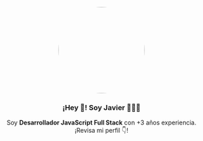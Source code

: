<p align="center" width="300">
   <img align="center" width="200" style="border-radius: 50% !important;" src="https://avatars.githubusercontent.com/u/85876035?v=4" />
   <h3 align="center">¡Hey 👋! Soy Javier 👨🏻‍💻</h3>
</p>

<p align="center">Soy <strong>Desarrollador JavaScript Full Stack</strong> con +3 años experiencia.<br />¡Revisa mi perfil 👇!</p>
